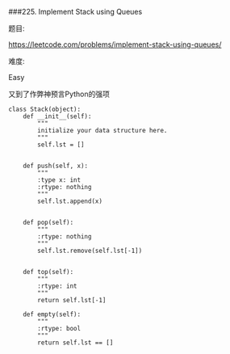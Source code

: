 ###225. Implement Stack using Queues

题目:

<https://leetcode.com/problems/implement-stack-using-queues/>


难度:

Easy


又到了作弊神预言Python的强项


```
class Stack(object):
    def __init__(self):
        """
        initialize your data structure here.
        """
        self.lst = []
        

    def push(self, x):
        """
        :type x: int
        :rtype: nothing
        """
        self.lst.append(x)
        

    def pop(self):
        """
        :rtype: nothing
        """
        self.lst.remove(self.lst[-1])
        

    def top(self):
        """
        :rtype: int
        """
        return self.lst[-1]

    def empty(self):
        """
        :rtype: bool
        """
        return self.lst == []
        
```

